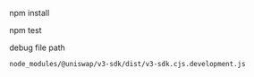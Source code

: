 npm install

npm test

debug file path
```
node_modules/@uniswap/v3-sdk/dist/v3-sdk.cjs.development.js

```